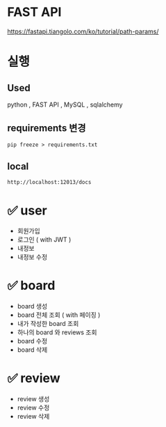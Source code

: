 # FAST API
https://fastapi.tiangolo.com/ko/tutorial/path-params/

# 실행

## Used
python , FAST API , MySQL , sqlalchemy

## requirements 변경

```markdown
pip freeze > requirements.txt
```

## local

```markdown
http://localhost:12013/docs
```

# ✅ user

- 회원가입
- 로그인 ( with JWT )
- 내정보
- 내정보 수정

# ✅ board

- board 생성
- board 전체 조회 ( with 페이징 )
- 내가 작성한 board 조회
- 하나의 board 와 reviews 조회
- board 수정
- board 삭제

# ✅ review

- review 생성
- review 수정
- review 삭제
